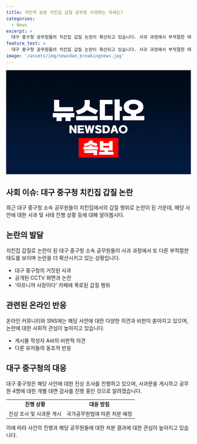 ```yaml
---
title: 국민적 공분 치킨집 갑질 공무원 사과하는 자세는?
categories:
  - News
excerpt: >
  대구 중구청 공무원들의 치킨집 갑질 논란이 확산되고 있습니다. 사과 과정에서 부적절한 태도를 보이고 있는데, CCTV 화면을 공개한 KBS가 이들의 사과 의사를 보도하자 논란이 거세지고 있습니다. 업주는 이들의 협박과 욕설에 대해 고발하며 사회적 공분을 일으키고 있습니다. 이에 대구 중구청은 진상조사에 나서서 사과문을 게시했지만, 아직까지 논란은 식지 않고 있습니다. 현재 해당 공무원들에 대한 개별 대면 감사가 진행 중이며, 감사 결과에 따라 처분이 내려질 것으로 보입니다.
feature_text: >
  대구 중구청 공무원들의 치킨집 갑질 논란이 확산되고 있습니다. 사과 과정에서 부적절한 태도를 보이고 있는데, CCTV 화면을 공개한 KBS가 이들의 사과 의사를 보도하자 논란이 거세지고 있습니다. 업주는 이들의 협박과 욕설에 대해 고발하며 사회적 공분을 일으키고 있습니다. 이에 대구 중구청은 진상조사에 나서서 사과문을 게시했지만, 아직까지 논란은 식지 않고 있습니다. 현재 해당 공무원들에 대한 개별 대면 감사가 진행 중이며, 감사 결과에 따라 처분이 내려질 것으로 보입니다.
image: '/assets/img/newsdao_breakingnews.jpg'
---
```


<p><img src="/assets/img/newsdao_breakingnews.jpg" alt="firstkoreanews 속보" /></p>

<h2 data-ke-size="size26">사회 이슈: 대구 중구청 치킨집 갑질 논란</h2>

<p data-ke-size="size16">최근 대구 중구청 소속 공무원들이 치킨집에서의 갑질 행위로 논란이 된 가운데, 해당 사안에 대한 사과 및 사태 진행 상황 등에 대해 알아봅시다.</p>

<h2>논란의 발달</h2>

<p data-ke-size="size16">치킨집 갑질로 논란이 된 대구 중구청 소속 공무원들이 사과 과정에서 또 다른 부적절한 태도를 보이며 논란을 더 확산시키고 있는 상황입니다.</p>

<ul>
  <li>대구 중구청의 거짓된 사과</li>
  <li>공개된 CCTV 화면과 논란</li>
  <li>'아프니까 사장이다' 카페에 폭로된 갑질 행위</li>
</ul>

<h2>관련된 온라인 반응</h2>

<p data-ke-size="size16">온라인 커뮤니티와 SNS에는 해당 사안에 대한 다양한 의견과 비판이 쏟아지고 있으며, 논란에 대한 사회적 관심이 높아지고 있습니다.</p>

<ul>
  <li>게시물 작성자 A씨의 비판적 의견</li>
  <li>다른 유저들의 동조적 반응</li>
</ul>

<h2>대구 중구청의 대응</h2>

<p data-ke-size="size16">대구 중구청은 해당 사안에 대한 진상 조사를 진행하고 있으며, 사과문을 게시하고 공무원 4명에 대한 개별 대면 감사를 진행 중인 것으로 알려졌습니다.</p>

<table>
  <tr>
    <td style="text-align: center; height: 17px;"><b>진행 상황</b></td>
    <td style="text-align: center; height: 17px;"><b>대응 방침</b></td>
  </tr>
  <tr>
    <td>진상 조사 및 사과문 게시</td>
    <td>국가공무원법에 따른 처분 예정</td>
  </tr>
</table>

<p data-ke-size="size16">이에 따라 사건의 진행과 해당 공무원들에 대한 처분 결과에 대한 관심이 높아지고 있습니다.</p>

